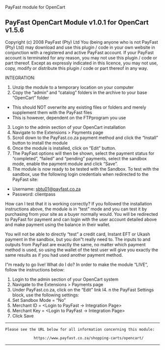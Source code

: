 

PayFast module for OpenCart

PayFast OpenCart Module v1.0.1 for OpenCart v1.5.6
-------------------------------------------------------
Copyright (c) 2008 PayFast (Pty) Ltd
You (being anyone who is not PayFast (Pty) Ltd) may download and use this plugin / code in your own website in conjunction with a registered and active PayFast account. If your PayFast account is terminated for any reason, you may not use this plugin / code or part thereof.
Except as expressly indicated in this licence, you may not use, copy, modify or distribute this plugin / code or part thereof in any way.

INTEGRATION:
1. Unzip the module to a temporary location on your computer
2. Copy the “admin” and “catalog” folders in the archive to your base “OpenCart” folder
- This should NOT overwrite any existing files or folders and merely supplement them with the PayFast files
- This is however, dependent on the FTPprogram you use
3. Login to the admin section of your OpenCart installation
4. Navigate to the Extensions > Payments page
5. Scroll down to the PayFast.co.za payment method and click the “Install” button to install the module
6. Once the module is installed, click on “Edit” button.
7. The PayFast options will then be shown, select the payment status for “completed”, “failed” and “pending” payments, select the sandbox mode, enable the payment module and click “Save”.
8. The module is now ready to be tested with the Sandbox. To test with the sandbox, use the following login credentials when redirected to the PayFast site:
- Username: sbtu01@payfast.co.za
- Password: clientpass

How can I test that it is working correctly?
If you followed the installation instructions above, the module is in “test” mode and you can test it by purchasing from your site as a buyer normally would. You will be redirected to PayFast for payment and can login with the user account detailed above and make payment using the balance in their wallet.

You will not be able to directly “test” a credit card, Instant EFT or Ukash payment in the sandbox, but you don”t really need to. The inputs to and outputs from PayFast are exactly the same, no matter which payment method is used, so using the wallet of the test user will give you exactly the same results as if you had used another payment method.

I”m ready to go live! What do I do?
In order to make the module “LIVE”, follow the instructions below:

1. Login to the admin section of your OpenCart system
2. Navigate to the Extensions > Payments page
3. Under PayFast.co.za, click on the “Edit” link
I4. n the PayFast Settings block, use the following settings:
5. Set Sandbox Mode = “No”
6. Merchant ID = <Login to PayFast -> Integration Page>
7. Merchant Key = <Login to PayFast -> Integration Page>
8. Click Save

******************************************************************************

    Please see the URL below for all information concerning this module:

                 https://www.payfast.co.za/shopping-carts/opencart/

******************************************************************************